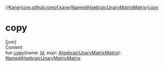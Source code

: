 //[Kane](../../index.md)/[com.github.jomof.kane](../index.md)/[NamedAlgebraicUnaryMatrixMatrix](index.md)/[copy](copy.md)



# copy  
[jvm]  
Content  
fun [copy](copy.md)(name: [Id](../../com.github.jomof.kane.impl/index.md#%5Bcom.github.jomof.kane.impl%2FId%2F%2F%2FPointingToDeclaration%2F%5D%2FClasslikes%2F-2004631606), expr: [AlgebraicUnaryMatrixMatrix](../-algebraic-unary-matrix-matrix/index.md)): [NamedAlgebraicUnaryMatrixMatrix](index.md)  



